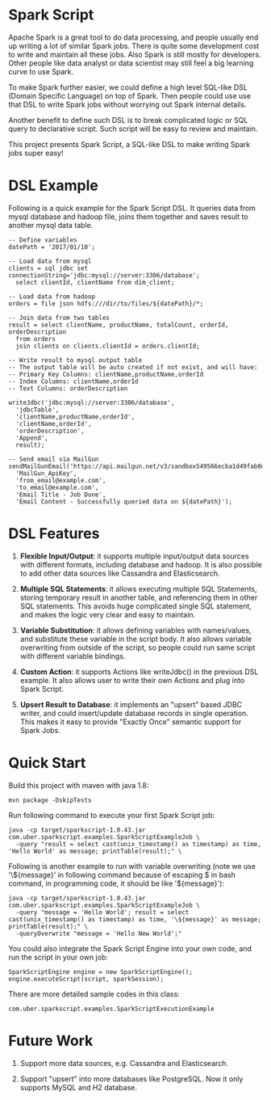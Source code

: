 Spark Script
============

Apache Spark is a great tool to do data processing, and people usually end up writing a lot of similar Spark jobs. There is quite some development cost to write and maintain all these jobs. Also Spark is still mostly for developers. Other people like data analyst or data scientist may still feel a big learning curve to use Spark. 

To make Spark further easier, we could define a high level SQL-like DSL (Domain Specific Language) on top of Spark. Then people could use use that DSL to write Spark jobs without worrying out Spark internal details.

Another benefit to define such DSL is to break complicated logic or SQL query to declarative script. Such script will be easy to review and maintain.

This project presents Spark Script, a SQL-like DSL to make writing Spark jobs super easy!

DSL Example
============

Following is a quick example for the Spark Script DSL. It queries data from mysql database and hadoop file, joins them together and saves result to another mysql data table.

```
-- Define variables
datePath = '2017/01/10';
  
-- Load data from mysql
clients = sql jdbc set connectionString='jdbc:mysql://server:3306/database';
  select clientId, clientName from dim_client;
  
-- Load data from hadoop
orders = file json hdfs:///dir/to/files/${datePath}/*;
  
-- Join data from two tables
result = select clientName, productName, totalCount, orderId, orderDescription 
  from orders
  join clients on clients.clientId = orders.clientId;
  
-- Write result to mysql output table
-- The output table will be auto created if not exist, and will have:
-- Primary Key Columns: clientName,productName,orderId
-- Index Columns: clientName,orderId
-- Text Columns: orderDescription
  
writeJdbc('jdbc:mysql://server:3306/database',
  'jdbcTable',
  'clientName,productName,orderId',
  'clientName,orderId',
  'orderDescription',
  'Append',
  result);
  
-- Send email via MailGun
sendMailGunEmail('https://api.mailgun.net/v3/sandbox549566ecba1d49fab0d7b53d4cfb01a4.mailgun.org/messages',
  'MailGun_ApiKey',
  'from_email@example.com',
  'to_email@example.com',
  'Email Title - Job Done',
  'Email Content - Successfully queried data on ${datePath}');

```

DSL Features
============

1. **Flexible Input/Output**: it supports multiple input/output data sources with different formats, including database and hadoop. It is also possible to add other data sources like Cassandra and Elasticsearch.

2. **Multiple SQL Statements**: it allows executing multiple SQL Statements, storing temporary result in another table, and referencing them in other SQL statements. This avoids huge complicated single SQL statement, and makes the logic very clear and easy to maintain.

3. **Variable Substitution**: it allows defining variables with names/values, and substitute these variable in the script body. It also allows variable overwriting from outside of the script, so people could run same script with different variable bindings.

4. **Custom Action**: it supports Actions like writeJdbc() in the previous DSL example. It also allows user to write their own Actions and plug into Spark Script.

5. **Upsert Result to Database**: it implements an "upsert" based JDBC writer, and could insert/update database records in single operation. This makes it easy to provide "Exactly Once" semantic support for Spark Jobs.

Quick Start
============

Build this project with maven with java 1.8:
```
mvn package -DskipTests
```

Run following command to execute your first Spark Script job:
```
java -cp target/sparkscript-1.0.43.jar com.uber.sparkscript.examples.SparkScriptExampleJob \
  -query "result = select cast(unix_timestamp() as timestamp) as time, 'Hello World' as message; printTable(result);" \
```

Following is another example to run with variable overwriting (note we use '&#92;${message}' in following command because of escaping $ in bash command, in programming code, it should be like '${message}'):
```
java -cp target/sparkscript-1.0.43.jar com.uber.sparkscript.examples.SparkScriptExampleJob \
  -query "message = 'Hello World'; result = select cast(unix_timestamp() as timestamp) as time, '\${message}' as message; printTable(result);" \
  -queryOverwrite "message = 'Hello New World';"
```

You could also integrate the Spark Script Engine into your own code, and run the script in your own job:
```
SparkScriptEngine engine = new SparkScriptEngine();
engine.executeScript(script, sparkSession);
```

There are more detailed sample codes in this class:

```
com.uber.sparkscript.examples.SparkScriptExecutionExample
```

Future Work
============

1. Support more data sources, e.g. Cassandra and Elasticsearch.

2. Support "upsert" into more databases like PostgreSQL. Now it only supports MySQL and H2 database.
